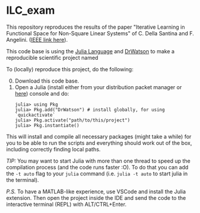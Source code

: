 # ILC_exam

This repository reproduces the results of the paper "Iterative Learning in Functional Space for Non-Square Linear Systems" of C. Della Santina and F. Angelini. ([IEEE link here](https://ieeexplore.ieee.org/document/9683673)).


This code base is using the [Julia Language](https://julialang.org/) and
[DrWatson](https://juliadynamics.github.io/DrWatson.jl/stable/)
to make a reproducible scientific project named

To (locally) reproduce this project, do the following:

0. Download this code base. 
1. Open a Julia (install either from your distribution packet manager or [here](https://julialang.org/downloads/)) console and do:
   ```
   julia> using Pkg
   julia> Pkg.add("DrWatson") # install globally, for using `quickactivate`
   julia> Pkg.activate("path/to/this/project")
   julia> Pkg.instantiate()
   ```

This will install and compile all necessary packages (might take a while) for you to be able to run the scripts and
everything should work out of the box, including correctly finding local paths.

*TIP:* You may want to start Julia with more than one thread to speed up the compilation process (and the code runs faster :O). To do that you can add the `-t auto` flag to your `julia` command (i.e. `julia -t auto` to start julia in the terminal).

*P.S.* To have a MATLAB-like experience, use VSCode and install the Julia extension. Then open the project inside the IDE and send the code to the interactive terminal (REPL) with ALT/CTRL+Enter.